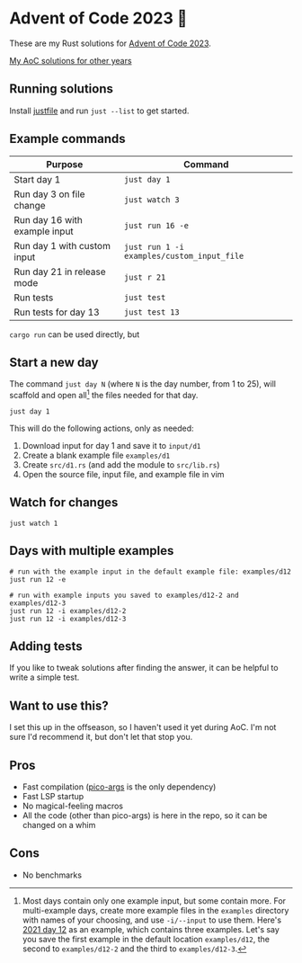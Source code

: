 # Advent of Code 2023 🦀

These are my Rust solutions for [Advent of Code 2023](https://adventofcode.com/2023).

[My AoC solutions for other years](https://github.com/mwcz?tab=repositories&q=advent&type=source&language=&sort=name)

## Running solutions

Install [justfile](https://just.systems/man/en/) and run `just --list` to get started.

## Example commands

| Purpose                       | Command                                    |
| ---                           | ---                                        |
| Start day 1                   | `just day 1`                               |
| Run day 3 on file change      | `just watch 3`                             |
| Run day 16 with example input | `just run 16 -e`                           |
| Run day 1 with custom input   | `just run 1 -i examples/custom_input_file` |
| Run day 21 in release mode    | `just r 21`                                |
| Run tests | `just test`                                |
| Run tests for day 13 | `just test 13`                                |

`cargo run` can be used directly, but 

## Start a new day

The command `just day N` (where `N` is the day number, from 1 to 25), will scaffold and open all[^1] the files needed for that day.

```
just day 1
```

This will do the following actions, only as needed:

 1. Download input for day 1 and save it to `input/d1`
 2. Create a blank example file `examples/d1`
 3. Create `src/d1.rs` (and add the module to `src/lib.rs`)
 4. Open the source file, input file, and example file in vim

## Watch for changes

```
just watch 1
```

## Days with multiple examples

[^1]: Most days contain only one example input, but some contain more.  For multi-example days, create more example files in the `examples` directory with names of your choosing, and use `-i/--input` to use them.  Here's [2021 day 12](https://adventofcode.com/2021/day/12) as an example, which contains three examples.  Let's say you save the first example in the default location `examples/d12`, the second to `examples/d12-2` and the third to `examples/d12-3`.

```
# run with the example input in the default example file: examples/d12
just run 12 -e

# run with example inputs you saved to examples/d12-2 and examples/d12-3
just run 12 -i examples/d12-2
just run 12 -i examples/d12-3
```

## Adding tests

If you like to tweak solutions after finding the answer, it can be helpful to write a simple test.

## Want to use this?

I set this up in the offseason, so I haven't used it yet during AoC.  I'm not sure I'd recommend it, but don't let that stop you.

## Pros

 - Fast compilation ([pico-args](https://crates.io/crates/pico-args) is the only dependency)
 - Fast LSP startup
 - No magical-feeling macros
 - All the code (other than pico-args) is here in the repo, so it can be changed on a whim

## Cons

 - No benchmarks
